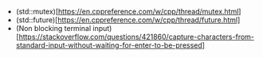 - (std::mutex)[https://en.cppreference.com/w/cpp/thread/mutex.html]
- (std::future)[https://en.cppreference.com/w/cpp/thread/future.html]
- (Non blocking terminal input)[https://stackoverflow.com/questions/421860/capture-characters-from-standard-input-without-waiting-for-enter-to-be-pressed]
